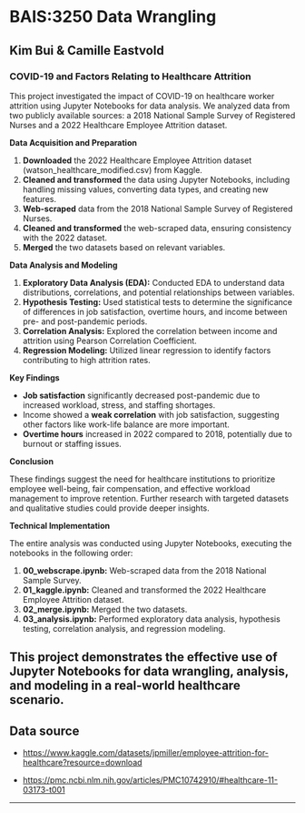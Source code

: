 # BAIS:3250 Data Wrangling

## Kim Bui & Camille Eastvold  

### COVID-19 and Factors Relating to Healthcare Attrition 

This project investigated the impact of COVID-19 on healthcare worker attrition using Jupyter Notebooks for data analysis. We analyzed data from two publicly available sources: a 2018 National Sample Survey of Registered Nurses and a 2022 Healthcare Employee Attrition dataset.

**Data Acquisition and Preparation**

1. **Downloaded** the 2022 Healthcare Employee Attrition dataset (watson_healthcare_modified.csv) from Kaggle.
2. **Cleaned and transformed** the data using Jupyter Notebooks, including handling missing values, converting data types, and creating new features.
3. **Web-scraped** data from the 2018 National Sample Survey of Registered Nurses.
4. **Cleaned and transformed** the web-scraped data, ensuring consistency with the 2022 dataset.
5. **Merged** the two datasets based on relevant variables.

**Data Analysis and Modeling**

1. **Exploratory Data Analysis (EDA):** Conducted EDA to understand data distributions, correlations, and potential relationships between variables.
2. **Hypothesis Testing:** Used statistical tests to determine the significance of differences in job satisfaction, overtime hours, and income between pre- and post-pandemic periods.
3. **Correlation Analysis:** Explored the correlation between income and attrition using Pearson Correlation Coefficient.
4. **Regression Modeling:** Utilized linear regression to identify factors contributing to high attrition rates.

**Key Findings**

* **Job satisfaction** significantly decreased post-pandemic due to increased workload, stress, and staffing shortages. 
* Income showed a **weak correlation** with job satisfaction, suggesting other factors like work-life balance are more important.
* **Overtime hours** increased in 2022 compared to 2018, potentially due to burnout or staffing issues.

**Conclusion**

These findings suggest the need for healthcare institutions to prioritize employee well-being, fair compensation, and effective workload management to improve retention. Further research with targeted datasets and qualitative studies could provide deeper insights.

**Technical Implementation**

The entire analysis was conducted using Jupyter Notebooks, executing the notebooks in the following order:

1. **00_webscrape.ipynb:** Web-scraped data from the 2018 National Sample Survey.
2. **01_kaggle.ipynb:** Cleaned and transformed the 2022 Healthcare Employee Attrition dataset.
3. **02_merge.ipynb:** Merged the two datasets.
4. **03_analysis.ipynb:** Performed exploratory data analysis, hypothesis testing, correlation analysis, and regression modeling. 

This project demonstrates the effective use of Jupyter Notebooks for data wrangling, analysis, and modeling in a real-world healthcare scenario.
---

## Data source
- https://www.kaggle.com/datasets/jpmiller/employee-attrition-for-healthcare?resource=download
 
- https://pmc.ncbi.nlm.nih.gov/articles/PMC10742910/#healthcare-11-03173-t001 
 




---

